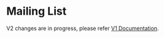 # Mailing List

V2 changes are in progress, please refer [V1 Documentation](https://docs.linuxfoundation.org/lfx/project-control-center/setup-services-for-a-project/setting-up-a-domain-for-a-project).&#x20;

